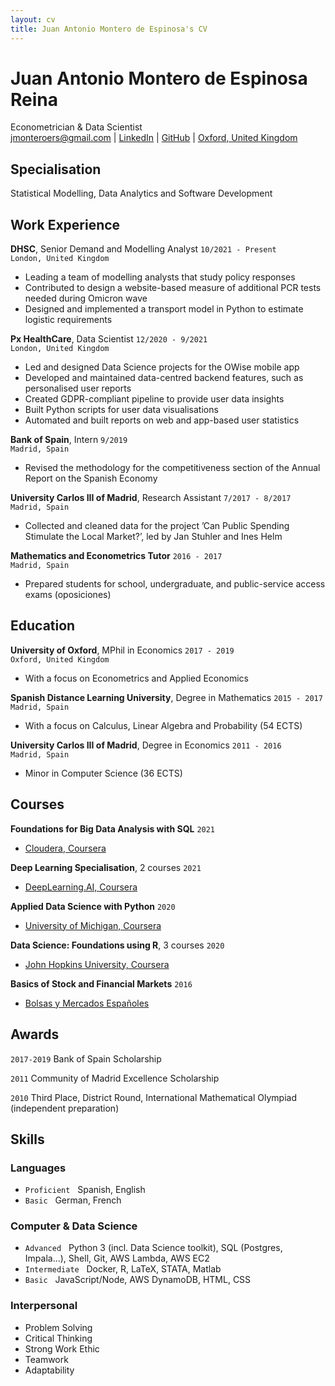 ```yaml
---
layout: cv
title: Juan Antonio Montero de Espinosa's CV
---
```

<!--Separate forename and surname-->

<h1> Juan Antonio <strong>Montero de Espinosa Reina</strong></h1>
Econometrician & Data Scientist

<div id="webaddress">
  <a href="mailto: jmonteroers@gmail.com">jmonteroers@gmail.com</a>
  |
  <a href="https://www.linkedin.com/in/juan-antonio-montero-de-espinosa-reina-68803391/">LinkedIn</a>
  |
  <a href="https://github.com/jmonteroers">GitHub</a>
  |
  <a href="https://goo.gl/maps/UYUREBHxjMvo5Z5w8">Oxford, United Kingdom</a>
</div>


## Specialisation

Statistical Modelling, Data Analytics and Software Development


## Work Experience

__DHSC__, Senior Demand and Modelling Analyst
`10/2021 - Present`
<br>
`London, United Kingdom`

<ul class="with_disc">
  <li>Leading a team of modelling analysts that study policy responses</li>
  <li>Contributed to design a website-based measure of additional PCR tests needed during Omicron wave</li>
  <li>Designed and implemented a transport model in Python to estimate logistic requirements</li>
</ul>


__Px HealthCare__, Data Scientist
`12/2020 - 9/2021`
<br>
`London, United Kingdom`

<ul class="with_disc">
  <li>Led and designed Data Science projects for the OWise mobile app</li>
  <li>Developed and maintained data-centred backend features, such as personalised user reports</li>
  <li>Created GDPR-compliant pipeline to provide user data insights</li>
  <li>Built Python scripts for user data visualisations</li>
  <li>Automated and built reports on web and app-based user statistics</li>
</ul>


__Bank of Spain__, Intern
`9/2019`
<br>
`Madrid, Spain`

- Revised the methodology for the competitiveness section of the Annual Report on the Spanish Economy


__University Carlos III of Madrid__, Research Assistant
`7/2017 - 8/2017`
<br>
`Madrid, Spain`

- Collected and cleaned data for the project ’Can Public Spending Stimulate the Local Market?’, led by Jan Stuhler and Ines Helm


__Mathematics and Econometrics Tutor__
`2016 - 2017`
<br>
`Madrid, Spain`

- Prepared students for school, undergraduate, and public-service access exams (oposiciones)


## Education

__University of Oxford__, MPhil in Economics
`2017 - 2019`
<br>
`Oxford, United Kingdom`

- With a focus on Econometrics and Applied Economics


__Spanish Distance Learning University__, Degree in Mathematics
`2015 - 2017`
<br>
`Madrid, Spain`

- With a focus on Calculus, Linear Algebra and Probability (54 ECTS)


__University Carlos III of Madrid__, Degree in Economics
`2011 - 2016`
<br>
`Madrid, Spain`

- Minor in Computer Science (36 ECTS)


## Courses

__Foundations for Big Data Analysis with SQL__
`2021`
- [Cloudera, Coursera](https://coursera.org/share/28c069eb9afc6452d85847ccc2531bc0)

__Deep Learning Specialisation__, 2 courses
`2021`
- [DeepLearning.AI, Coursera](https://www.coursera.org/specializations/deep-learning)

__Applied Data Science with Python__
`2020`
- [University of Michigan, Coursera](https://coursera.org/share/f2853ac0282ec36f1aa11e0384191eb4)

__Data Science: Foundations using R__, 3 courses
`2020`
- [John Hopkins University, Coursera](https://www.coursera.org/specializations/data-science-foundations-r)

__Basics of Stock and Financial Markets__
`2016`
- [Bolsas y Mercados Españoles](https://www.bolsasymercados.es/ing/About-BME/What-is-BME)


## Awards

`2017-2019`
Bank of Spain Scholarship

`2011`
Community of Madrid Excellence Scholarship

`2010`
Third Place, District Round, International Mathematical Olympiad (independent preparation)

## Skills

### Languages

- `Proficient` &nbsp; Spanish, English
- `Basic` &nbsp; German, French


### Computer & Data Science

- `Advanced` &nbsp; Python 3 (incl. Data Science toolkit), SQL (Postgres, Impala...), Shell, Git, AWS Lambda, AWS EC2
- `Intermediate` &nbsp;  Docker, R,  LaTeX,  STATA, Matlab
- `Basic` &nbsp; JavaScript/Node, AWS DynamoDB, HTML, CSS


### Interpersonal
- Problem Solving
- Critical Thinking
- Strong Work Ethic
- Teamwork
- Adaptability
